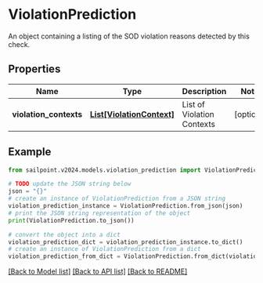 # ViolationPrediction

An object containing a listing of the SOD violation reasons detected by this check.

## Properties

Name | Type | Description | Notes
------------ | ------------- | ------------- | -------------
**violation_contexts** | [**List[ViolationContext]**](ViolationContext.md) | List of Violation Contexts | [optional] 

## Example

```python
from sailpoint.v2024.models.violation_prediction import ViolationPrediction

# TODO update the JSON string below
json = "{}"
# create an instance of ViolationPrediction from a JSON string
violation_prediction_instance = ViolationPrediction.from_json(json)
# print the JSON string representation of the object
print(ViolationPrediction.to_json())

# convert the object into a dict
violation_prediction_dict = violation_prediction_instance.to_dict()
# create an instance of ViolationPrediction from a dict
violation_prediction_from_dict = ViolationPrediction.from_dict(violation_prediction_dict)
```
[[Back to Model list]](../README.md#documentation-for-models) [[Back to API list]](../README.md#documentation-for-api-endpoints) [[Back to README]](../README.md)


